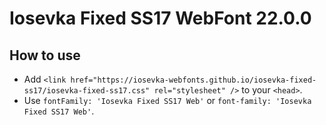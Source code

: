 # Iosevka Fixed SS17 WebFont 22.0.0

## How to use

- Add `<link href="https://iosevka-webfonts.github.io/iosevka-fixed-ss17/iosevka-fixed-ss17.css" rel="stylesheet" />` to your `<head>`.
- Use `fontFamily: 'Iosevka Fixed SS17 Web'` or `font-family: 'Iosevka Fixed SS17 Web'`.
